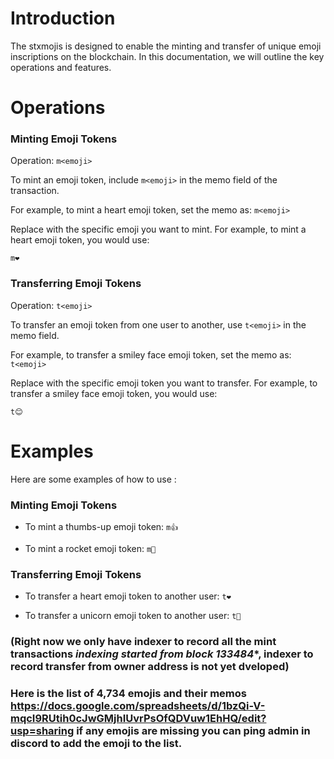 
# Introduction

The stxmojis is designed to enable the minting and transfer of unique emoji inscriptions on the blockchain. In this documentation, we will outline the key operations and features.

# Operations

### Minting Emoji Tokens

Operation: `m<emoji>`

To mint an emoji token, include `m<emoji>` in the memo field of the transaction.

For example, to mint a heart emoji token, set the memo as:
`m<emoji>`

Replace <emoji> with the specific emoji you want to mint. For example, to mint a heart emoji token, you would use:

`m❤️`

### Transferring Emoji Tokens

Operation: `t<emoji>`


To transfer an emoji token from one user to another, use `t<emoji>` in the memo field.

For example, to transfer a smiley face emoji token, set the memo as:
`t<emoji>`

Replace <emoji> with the specific emoji token you want to transfer. For example, to transfer a smiley face emoji token, you would use:

`t😊`

# Examples

Here are some examples of how to use :

### Minting Emoji Tokens

- To mint a thumbs-up emoji token:
  `m👍`

- To mint a rocket emoji token:
  `m🚀`

### Transferring Emoji Tokens

- To transfer a heart emoji token to another user:
  `t❤️`

- To transfer a unicorn emoji token to another user:
  `t🦄`

### (Right now we only have indexer to record all the mint transactions *indexing started from block 133484**, indexer to record transfer from owner address is not yet dveloped)

### Here is the list of 4,734 emojis and their memos https://docs.google.com/spreadsheets/d/1bzQi-V-mqcI9RUtih0cJwGMjhIUvrPsOfQDVuw1EhHQ/edit?usp=sharing if any emojis are missing you can ping admin in discord to add the emoji to the list.
